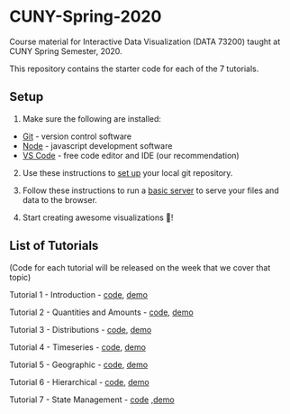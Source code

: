 # CUNY-Spring-2020

Course material for Interactive Data Visualization (DATA 73200) taught at CUNY Spring Semester, 2020.

This repository contains the starter code for each of the 7 tutorials.

## Setup

1. Make sure the following are installed:

- [Git](https://git-scm.com/book/en/v2/Getting-Started-Installing-Git) - version control software
- [Node](https://nodejs.org/en/download/) - javascript development software
- [VS Code](https://code.visualstudio.com/) - free code editor and IDE (our recommendation)

2. Use these instructions to [set up](./GIT_SETUP.md) your local git repository.

3. Follow these instructions to run a [basic server](./BASIC_SERVER.md) to serve your files and data to the browser.

4. Start creating awesome visualizations 🎉!

## List of Tutorials

(Code for each tutorial will be released on the week that we cover that topic)

Tutorial 1 - Introduction - [code](https://github.com/InteractiveDataVis/Interactive-Data-Vis-Sp2020/tree/master/tutorial1_intro), [demo](https://interactivedatavis.github.io/Interactive-Data-Vis-Sp2020/tutorial1_intro)

Tutorial 2 - Quantities and Amounts - [code](https://github.com/InteractiveDataVis/Interactive-Data-Vis-Sp2020/tree/master/tutorial2_quantities_and_amounts), [demo](https://interactivedatavis.github.io/Interactive-Data-Vis-Sp2020/tutorial2_quantities_and_amounts)

Tutorial 3 - Distributions - [code](https://github.com/InteractiveDataVis/Interactive-Data-Vis-Sp2020/tree/master/tutorial3_distributions), [demo](https://interactivedatavis.github.io/Interactive-Data-Vis-Sp2020/tutorial3_distributions)

Tutorial 4 - Timeseries - [code](https://github.com/InteractiveDataVis/Interactive-Data-Vis-Sp2020/tree/master/tutorial4_timeseries), [demo](https://interactivedatavis.github.io/Interactive-Data-Vis-Sp2020/tutorial4_timeseries)

Tutorial 5 - Geographic - [code](https://github.com/InteractiveDataVis/Interactive-Data-Vis-Sp2020/tree/master/tutorial5_geographic), [demo](https://interactivedatavis.github.io/Interactive-Data-Vis-Sp2020/tutorial5_geographic)

Tutorial 6 - Hierarchical - [code](https://github.com/InteractiveDataVis/Interactive-Data-Vis-Sp2020/tree/master/tutorial6_hierarchical), [demo](https://interactivedatavis.github.io/Interactive-Data-Vis-Sp2020/tutorial6_hierarchical)

Tutorial 7 - State Management - [code](https://github.com/InteractiveDataVis/Interactive-Data-Vis-Sp2020/tree/master/tutorial7_state_management) ,[demo](https://interactivedatavis.github.io/Interactive-Data-Vis-Sp2020/tutorial7_state_management)

